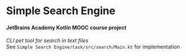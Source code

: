 # Simple Search Engine

#### JetBrains Academy Kotlin MOOC course project

_CLI pet tool for search in text files_\
See `Simple Search Engine/task/src/search/Main.kt` for implementation